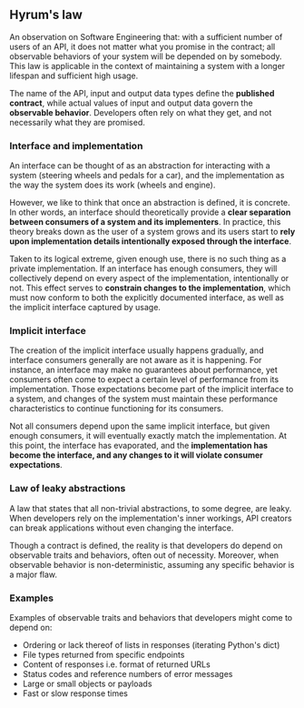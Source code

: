 ## Hyrum's law

An observation on Software Engineering that: with a sufficient number of users of an API, it does not matter what you promise in the contract; all observable behaviors of your system will be depended on by somebody. This law is applicable in the context of maintaining a system with a longer lifespan and sufficient high usage.

The name of the API, input and output data types define the **published contract**, while actual values of input and output data govern the **observable behavior**. Developers often rely on what they get, and not necessarily what they are promised.

### Interface and implementation

An interface can be thought of as an abstraction for interacting with a system (steering wheels and pedals for a car), and the implementation as the way the system does its work (wheels and engine).

However, we like to think that once an abstraction is defined, it is concrete. In other words, an interface should theoretically provide a **clear separation between consumers of a system and its implementers**. In practice, this theory breaks down as the user of a system grows and its users start to **rely upon implementation details intentionally exposed through the interface**.

Taken to its logical extreme, given enough use, there is no such thing as a private implementation. If an interface has enough consumers, they will collectively depend on every aspect of the implementation, intentionally or not. This effect serves to **constrain changes to the implementation**, which must now conform to both the explicitly documented interface, as well as the implicit interface captured by usage.

### Implicit interface

The creation of the implicit interface usually happens gradually, and interface consumers generally are not aware as it is happening. For instance, an interface may make no guarantees about performance, yet consumers often come to expect a certain level of performance from its implementation. Those expectations become part of the implicit interface to a system, and changes of the system must maintain these performance characteristics to continue functioning for its consumers.

Not all consumers depend upon the same implicit interface, but given enough consumers, it will eventually exactly match the implementation. At this point, the interface has evaporated, and the **implementation has become the interface, and any changes to it will violate consumer expectations**.

### Law of leaky abstractions

A law that states that all non-trivial abstractions, to some degree, are leaky. When developers rely on the implementation's inner workings, API creators can break applications without even changing the interface.

Though a contract is defined, the reality is that developers do depend on observable traits and behaviors, often out of necessity. Moreover, when observable behavior is non-deterministic, assuming any specific behavior is a major flaw.

### Examples

Examples of observable traits and behaviors that developers might come to depend on:

- Ordering or lack thereof of lists in responses (iterating Python's dict)
- File types returned from specific endpoints
- Content of responses i.e. format of returned URLs
- Status codes and reference numbers of error messages
- Large or small objects or payloads
- Fast or slow response times

